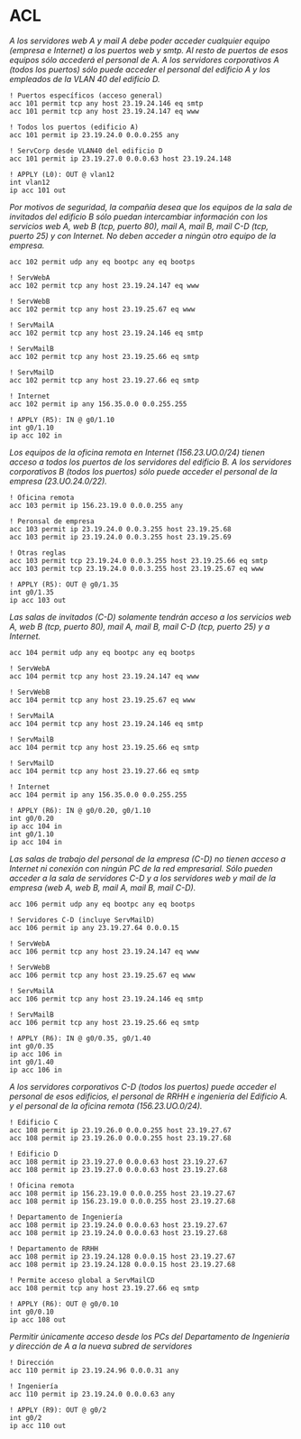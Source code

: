# ACL
*A los servidores web A y mail A debe poder acceder cualquier equipo (empresa e Internet) a los puertos web y smtp. Al resto de puertos de esos equipos sólo accederá el personal de A. A los servidores corporativos A (todos los puertos) sólo puede acceder el personal del edificio A y los empleados de la VLAN 40 del edificio D.*
```
! Puertos específicos (acceso general)
acc 101 permit tcp any host 23.19.24.146 eq smtp
acc 101 permit tcp any host 23.19.24.147 eq www

! Todos los puertos (edificio A)
acc 101 permit ip 23.19.24.0 0.0.0.255 any

! ServCorp desde VLAN40 del edificio D
acc 101 permit ip 23.19.27.0 0.0.0.63 host 23.19.24.148

! APPLY (L0): OUT @ vlan12
int vlan12
ip acc 101 out
```


*Por motivos de seguridad, la compañía desea que los equipos de la sala de invitados del edificio B sólo puedan intercambiar información con los servicios web A, web B (tcp, puerto 80), mail A, mail B, mail C-D (tcp, puerto 25) y con Internet. No deben acceder a ningún otro equipo de la empresa.*
```
acc 102 permit udp any eq bootpc any eq bootps

! ServWebA
acc 102 permit tcp any host 23.19.24.147 eq www

! ServWebB
acc 102 permit tcp any host 23.19.25.67 eq www

! ServMailA
acc 102 permit tcp any host 23.19.24.146 eq smtp

! ServMailB
acc 102 permit tcp any host 23.19.25.66 eq smtp

! ServMailD
acc 102 permit tcp any host 23.19.27.66 eq smtp

! Internet
acc 102 permit ip any 156.35.0.0 0.0.255.255

! APPLY (R5): IN @ g0/1.10
int g0/1.10
ip acc 102 in
```


*Los equipos de la oficina remota en Internet (156.23.UO.0/24) tienen acceso a todos los puertos de los servidores del edificio B. A los servidores corporativos B (todos los puertos) sólo puede acceder el personal de la empresa (23.UO.24.0/22).*
```
! Oficina remota
acc 103 permit ip 156.23.19.0 0.0.0.255 any

! Peronsal de empresa
acc 103 permit ip 23.19.24.0 0.0.3.255 host 23.19.25.68
acc 103 permit ip 23.19.24.0 0.0.3.255 host 23.19.25.69

! Otras reglas
acc 103 permit tcp 23.19.24.0 0.0.3.255 host 23.19.25.66 eq smtp
acc 103 permit tcp 23.19.24.0 0.0.3.255 host 23.19.25.67 eq www

! APPLY (R5): OUT @ g0/1.35
int g0/1.35
ip acc 103 out
```


*Las salas de invitados (C-D) solamente tendrán acceso a los servicios web A, web B (tcp, puerto 80), mail A, mail B, mail C-D (tcp, puerto 25) y a Internet.*
```
acc 104 permit udp any eq bootpc any eq bootps

! ServWebA
acc 104 permit tcp any host 23.19.24.147 eq www

! ServWebB
acc 104 permit tcp any host 23.19.25.67 eq www

! ServMailA
acc 104 permit tcp any host 23.19.24.146 eq smtp

! ServMailB
acc 104 permit tcp any host 23.19.25.66 eq smtp

! ServMailD
acc 104 permit tcp any host 23.19.27.66 eq smtp

! Internet
acc 104 permit ip any 156.35.0.0 0.0.255.255

! APPLY (R6): IN @ g0/0.20, g0/1.10
int g0/0.20
ip acc 104 in
int g0/1.10
ip acc 104 in
```


*Las salas de trabajo del personal de la empresa (C-D) no tienen acceso a Internet ni conexión con ningún PC de la red empresarial. Sólo pueden acceder a la sala de servidores C-D y a los servidores web y mail de la empresa (web A, web B, mail A, mail B, mail C-D).*
```
acc 106 permit udp any eq bootpc any eq bootps

! Servidores C-D (incluye ServMailD)
acc 106 permit ip any 23.19.27.64 0.0.0.15

! ServWebA
acc 106 permit tcp any host 23.19.24.147 eq www

! ServWebB
acc 106 permit tcp any host 23.19.25.67 eq www

! ServMailA
acc 106 permit tcp any host 23.19.24.146 eq smtp

! ServMailB
acc 106 permit tcp any host 23.19.25.66 eq smtp

! APPLY (R6): IN @ g0/0.35, g0/1.40
int g0/0.35
ip acc 106 in
int g0/1.40
ip acc 106 in
```


*A los servidores corporativos C-D (todos los puertos) puede acceder el personal de esos edificios, el personal de RRHH e ingeniería del Edificio A. y el personal de la oficina remota (156.23.UO.0/24).*
```
! Edificio C
acc 108 permit ip 23.19.26.0 0.0.0.255 host 23.19.27.67
acc 108 permit ip 23.19.26.0 0.0.0.255 host 23.19.27.68

! Edificio D
acc 108 permit ip 23.19.27.0 0.0.0.63 host 23.19.27.67
acc 108 permit ip 23.19.27.0 0.0.0.63 host 23.19.27.68

! Oficina remota
acc 108 permit ip 156.23.19.0 0.0.0.255 host 23.19.27.67
acc 108 permit ip 156.23.19.0 0.0.0.255 host 23.19.27.68

! Departamento de Ingeniería
acc 108 permit ip 23.19.24.0 0.0.0.63 host 23.19.27.67
acc 108 permit ip 23.19.24.0 0.0.0.63 host 23.19.27.68

! Departamento de RRHH
acc 108 permit ip 23.19.24.128 0.0.0.15 host 23.19.27.67
acc 108 permit ip 23.19.24.128 0.0.0.15 host 23.19.27.68

! Permite acceso global a ServMailCD
acc 108 permit tcp any host 23.19.27.66 eq smtp

! APPLY (R6): OUT @ g0/0.10
int g0/0.10
ip acc 108 out
```

*Permitir únicamente acceso desde los PCs del Departamento de Ingeniería y dirección de A a la nueva subred de servidores*
```
! Dirección
acc 110 permit ip 23.19.24.96 0.0.0.31 any

! Ingeniería
acc 110 permit ip 23.19.24.0 0.0.0.63 any

! APPLY (R9): OUT @ g0/2
int g0/2
ip acc 110 out
```